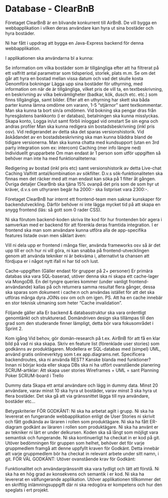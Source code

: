 # Database - ClearBnB

Företaget ClearBnB är en blivande konkurrent till AirBnB. De vill bygga en webbapplikation i vilken deras användare kan hyra ut sina bostäder och hyra bostäder.

Ni har fått i uppdrag att bygga en Java-Express backend för denna webbapplikation.

I applikationen ska användarna bl a kunna:

Se information om vilka bostäder som är tillgängliga efter att ha filtrerat på ett valfritt antal parametrar som tidsperiod, storlek, plats m.m.
Se om det går att hyra en bostad mellan vissa datum och vad det skulle kosta
Genomföra bokningar
Lägga upp sina bostäder för uthyrning, med information om när de är tillgängliga, vilket pris de vill ta, en textbeskrivning, en beskrivning av vilka bekvämligheter (badkar, kök, dusch etc. etc.) som finns tillgängliga, samt bilder.
Efter att en uthyrning har skett ska båda parter kunna lämna omdöme om varann, 1-5 “stjärnor” samt textkommentar.
Man ska kunna ta bort sin/a omdömen.
Vid bokning ska pengar dras från hyresgästens bankkonto (i er databas), betalningen ska kunna misslyckas.
Skapa konto, Logga in/ut samt förbli inloggad vid omstart
Se sin egna och andras profiler
Man ska kunna redigera sin bostadsbeskrivning (inkl pris osv). Vid redigerandet av detta ska det sparas versionshistorik.
Vid åskådandet av en bostadsbeskrivning ska man kunna bläddra bland de tidigare versionerna.
Man ska kunna chatta med kundsupport (utan en 3rd party integration som ex: intercom)
Caching (mer info längre ned)
Individuellt grupparbete
Om man endast är 1 person som utför uppgiften så behöver man inte ha med funktionaliteterna:

Redigering av bostad (inkl pris etc) samt versionshistorik av detta
Live-chat
Caching
Valfritt antal/kombination av sökfilter. D.v.s sök-funktionaliteten ska finnas men det räcker med att man endast kan söka på 1 filter åt gången.
Övriga detaljer
ClearBnb ska tjäna 15% ovanpå det pris som de som hyr ut kräver, d.v.s om uthyraren begär ha 2000:- ska listpriset vara 2300:-.

Företaget ClearBnB har internt ett frontend-team men saknar kunskaper för backendutveckling.
Därför behöver ni inte lägga mycket tid på att skapa en snygg frontend (läs: så gott som 0 rader CSS).

Ni ska förutom backend-koden skriva lite kod för hur frontenden bör agera i samverkan med er backend för att förenkla deras framtida integration.
I er frontend ska man som användare kunna utföra alla de app-specifika features listade ovan men såklart även:

Vill ni dela upp er frontend i många filer, använda frameworks osv så är det upp till er och hur ni vill göra, ni kan snabba på frontend-utvecklingen genom att använda tekniker ni är bekväma i, alternativt ta chansen att fördjupa er i något nytt ifall ni har tid och lust.

Cache-uppgiften
(Gäller endast för grupper på 2+ personer)
Er primära databas ska vara SQL-baserad, utöver denna ska ni skapa ett cache-lager via MongoDB.
En del tyngre queries kommer (under vanligt frontend-användande) kallas på och returnera samma resultat flera gånger, dessa ska sparas som dokument i cache:n och användas istället för att det ska utföras många dyra JOINs osv om och om igen.
PS. Att ha en cache innebär en stor teknisk utmaning som heter “Cache invalidation”.

Följande gäller alla
Er backend & databasstruktur ska vara ordentligt genomtänkt och strukturerad.
Domändriven design ska tillämpas till den grad som den studerande finner lämpligt, detta bör vara fokusområdet i Sprint 2.

Kom igång
Vid behov, gör domän-research på t.ex. AirBnB för att få en klar bild på vad ni ska skapa.
Skriv en feature list (förenklade user stories) som godkänns av produktägaren.
Modellera er SQL-databas med (simpel) UML, använd gratis onlineverktyg som t.ex app.diagrams.net.
Specificera backendroutes, ska ni använda REST? Kanske blanda med funktioner?
Innan ni börjar koda eller skapa DBs ska ni ha utfört ovanstående planering
SCRUM-artiklar:
Att skapa user stories
Wireframes + UML = sant
Planning Poker
SCRUM-board i Trello

Dummy data
Skapa ett antal användare och lägg in dummy data. Minst 20 användare, varav minst 10 ska hyra ut bostäder, varav minst 3 ska hyra ut flera bostäder. Det ska gå att via gränssnittet lägga till nya användare, bostäder etc…

Betygskriterier
FÖR GODKÄNT:
Ni ska ha arbetat agilt i grupp.
Ni ska ha levererat en fungerande webbapplikation enligt de User Stories ni skrivit och fått godkända av läraren i rollen som produktägare.
Ni ska ha fått ER-diagram godkänt av läraren i rollen som produktägare.
Ni ska ha använt er av tekniker ni lärt er under delkursen.
Koden ska så långt som möjligt vara semantisk och fungerande.
Ni ska kontinuerligt ha checkat in er kod på git.
Utöver bedömningen för gruppen som helhet, behöver det för varje gruppmedlem framgå att denne uppfyllt kraven för Godkänt. Detta innebär att varje gruppmedlem bör ha checkat in relevant arbete under sitt namn, i git.
FÖR VÄL GODKÄNT:
Utöver ovanstående krav för Godkänt:

Funktionalitet och användargränssnitt ska vara tydligt och lätt att förstå.
Ni ska ha en hög grad av konsekvens och semantik i er kod.
Ni ska ha levererat en välfungerande applikation.
Utöver applikationen tillkommer det en skriftlig inlämningsuppgift där ni ska redogöra er kompetens och hur den speglats i ert projekt.
